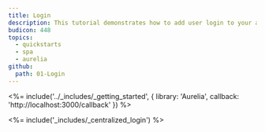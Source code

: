 ```yaml
---
title: Login
description: This tutorial demonstrates how to add user login to your application with Auth0.
budicon: 448
topics:
  - quickstarts
  - spa
  - aurelia
github:
  path: 01-Login
---
```


<%= include('../_includes/_getting_started', { library: 'Aurelia', callback: 'http://localhost:3000/callback' }) %>

<%= include('_includes/_centralized_login') %>
